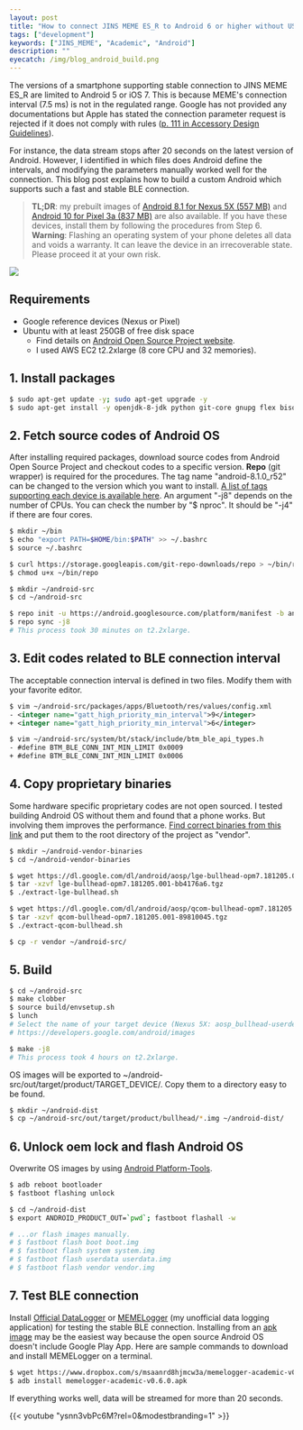 ```yaml
---
layout: post
title: "How to connect JINS MEME ES_R to Android 6 or higher without USB BLE dongle"
tags: ["development"]
keywords: ["JINS_MEME", "Academic", "Android"]
description: ""
eyecatch: /img/blog_android_build.png
---
```


The versions of a smartphone supporting stable connection to JINS MEME ES_R are limited to Android 5 or iOS 7. This is because MEME's connection interval (7.5 ms) is not in the regulated range. Google has not provided any documentations but Apple has stated the connection parameter request is rejected if it does not comply with rules ([p. 111 in Accessory Design Guidelines](https://developer.apple.com/accessories/Accessory-Design-Guidelines.pdf)).

For instance, the data stream stops after 20 seconds on the latest version of Android. However, I identified in which files does Android define the intervals, and modifying the parameters manually worked well for the connection. This blog post explains how to build a custom Android which supports such a fast and stable BLE connection.

> **TL;DR**: my prebuilt images of [Android 8.1 for Nexus 5X (557 MB)](https://www.dropbox.com/s/4o84zqopoeo5n5m/nexus5x-android-81.zip?dl=1) and [Android 10 for Pixel 3a (837 MB)](https://www.dropbox.com/s/mvuw2ip176zvg6z/pixel3a-android10.zip?dl=0) are also available. If you have these devices, install them by following the procedures from Step 6.<br>
> **Warning**: Flashing an operating system of your phone deletes all data and voids a warranty. It can leave the device in an irrecoverable state. Please proceed it at your own risk.

![ ](/img/blog_android_build.png)

## Requirements

* Google reference devices (Nexus or Pixel)
* Ubuntu with at least 250GB of free disk space
  * Find details on [Android Open Source Project website](https://source.android.com/setup/build/requirements?hl=en).
  * I used AWS EC2 t2.2xlarge (8 core CPU and 32 memories).

## 1. Install packages
``` bash
$ sudo apt-get update -y; sudo apt-get upgrade -y
$ sudo apt-get install -y openjdk-8-jdk python git-core gnupg flex bison gperf build-essential zip curl zlib1g-dev gcc-multilib g++-multilib libc6-dev-i386 lib32ncurses5-dev x11proto-core-dev libx11-dev lib32z-dev ccache libgl1-mesa-dev libxml2-utils xsltproc unzip
```

## 2. Fetch source codes of Android OS

After installing required packages, download source codes from Android Open Source Project and checkout codes to a specific version. **Repo** (git wrapper) is required for the procedures. The tag name "android-8.1.0_r52" can be changed to the version which you want to install. [A list of tags supporting each device is available here](https://source.android.com/setup/start/build-numbers#source-code-tags-and-builds). An argument "-j8" depends on the number of CPUs. You can check the number by "$ nproc". It should be "-j4" if there are four cores.

``` bash
$ mkdir ~/bin
$ echo "export PATH=$HOME/bin:$PATH" >> ~/.bashrc
$ source ~/.bashrc

$ curl https://storage.googleapis.com/git-repo-downloads/repo > ~/bin/repo
$ chmod u+x ~/bin/repo

$ mkdir ~/android-src
$ cd ~/android-src

$ repo init -u https://android.googlesource.com/platform/manifest -b android-8.1.0_r52
$ repo sync -j8
# This process took 30 minutes on t2.2xlarge.
```

## 3. Edit codes related to BLE connection interval

The acceptable connection interval is defined in two files. Modify them with your favorite editor.

``` xml
$ vim ~/android-src/packages/apps/Bluetooth/res/values/config.xml
- <integer name="gatt_high_priority_min_interval">9</integer>
+ <integer name="gatt_high_priority_min_interval">6</integer>

$ vim ~/android-src/system/bt/stack/include/btm_ble_api_types.h
- #define BTM_BLE_CONN_INT_MIN_LIMIT 0x0009
+ #define BTM_BLE_CONN_INT_MIN_LIMIT 0x0006
```

## 4. Copy proprietary binaries

Some hardware specific proprietary codes are not open sourced. I tested building Android OS without them and found that a phone works. But involving them improves the performance. [Find correct binaries from this link](https://developers.google.com/android/drivers) and put them to the root directory of the project as "vendor".

``` bash
$ mkdir ~/android-vendor-binaries
$ cd ~/android-vendor-binaries

$ wget https://dl.google.com/dl/android/aosp/lge-bullhead-opm7.181205.001-bb4176a6.tgz
$ tar -xzvf lge-bullhead-opm7.181205.001-bb4176a6.tgz
$ ./extract-lge-bullhead.sh

$ wget https://dl.google.com/dl/android/aosp/qcom-bullhead-opm7.181205.001-89810045.tgz
$ tar -xzvf qcom-bullhead-opm7.181205.001-89810045.tgz
$ ./extract-qcom-bullhead.sh

$ cp -r vendor ~/android-src/
```

## 5. Build

``` bash
$ cd ~/android-src
$ make clobber
$ source build/envsetup.sh
$ lunch
# Select the name of your target device (Nexus 5X: aosp_bullhead-userdebug).
# https://developers.google.com/android/images

$ make -j8
# This process took 4 hours on t2.2xlarge.
```

OS images will be exported to ~/android-src/out/target/product/TARGET_DEVICE/. Copy them to a directory easy to be found.

``` bash
$ mkdir ~/android-dist
$ cp ~/android-src/out/target/product/bullhead/*.img ~/android-dist/
```

## 6. Unlock oem lock and flash Android OS

Overwrite OS images by using [Android Platform-Tools](https://developer.android.com/studio/releases/platform-tools.html).

``` bash
$ adb reboot bootloader
$ fastboot flashing unlock

$ cd ~/android-dist
$ export ANDROID_PRODUCT_OUT=`pwd`; fastboot flashall -w

# ...or flash images manually.
# $ fastboot flash boot boot.img
# $ fastboot flash system system.img
# $ fastboot flash userdata userdata.img
# $ fastboot flash vendor vendor.img
```

## 7. Test BLE connection

Install [Official DataLogger](https://github.com/jins-meme/ES_R-DataLogger-for-Android) or [MEMELogger](https://play.google.com/store/apps/details?id=io.shoya.memelogger_android_academic) (my unofficial data logging application) for testing the stable BLE connection. Installing from an [apk image](https://www.dropbox.com/s/msaanrd8hjmcw3a/memelogger-academic-v0.6.0.apk?dl=1) may be the easiest way because the open source Android OS doesn't include Google Play App. Here are sample commands to download and install MEMELogger on a terminal.

``` bash
$ wget https://www.dropbox.com/s/msaanrd8hjmcw3a/memelogger-academic-v0.6.0.apk
$ adb install memelogger-academic-v0.6.0.apk
```

If everything works well, data will be streamed for more than 20 seconds.

{{< youtube "ysnn3vbPc6M?rel=0&modestbranding=1" >}}